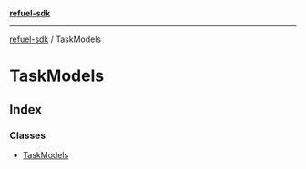 [**refuel-sdk**](../README.md)

***

[refuel-sdk](../modules.md) / TaskModels

# TaskModels

## Index

### Classes

- [TaskModels](classes/TaskModels.md)
